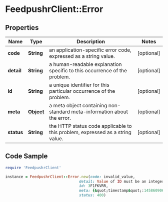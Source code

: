 # FeedpushrClient::Error

## Properties

Name | Type | Description | Notes
------------ | ------------- | ------------- | -------------
**code** | **String** | an application-specific error code, expressed as a string value. | [optional] 
**detail** | **String** | a human-readable explanation specific to this occurrence of the problem. | [optional] 
**id** | **String** | a unique identifier for this particular occurrence of the problem. | [optional] 
**meta** | [**Object**](.md) | a meta object containing non-standard meta-information about the error. | [optional] 
**status** | **String** | the HTTP status code applicable to this problem, expressed as a string value. | [optional] 

## Code Sample

```ruby
require 'FeedpushrClient'

instance = FeedpushrClient::Error.new(code: invalid_value,
                                 detail: Value of ID must be an integer,
                                 id: 3F1FKVRR,
                                 meta: {&quot;timestamp&quot;:1458609066},
                                 status: 400)
```


